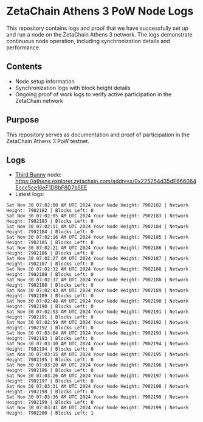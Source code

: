 # ZetaChain Athens 3 PoW Node Logs
This repository contains logs and proof that we have successfully set up and run a node on the ZetaChain Athens 3 network. The logs demonstrate continuous node operation, including synchronization details and performance.

## Contents
- Node setup information
- Synchronization logs with block height details
- Ongoing proof of work logs to verify active participation in the ZetaChain network

## Purpose
This repository serves as documentation and proof of participation in the ZetaChain Athens 3 PoW testnet.

## Logs

- [Third Bunny](https://thirdbunny.xyz/) node: https://athens.explorer.zetachain.com/address/0x225254d35dE666064Eccc5ce16eF1D8bF8D7b5EE
- Latest logs:
```
Sat Nov 30 07:02:00 AM UTC 2024 Your Node Height: 7902182 | Network Height: 7902182 | Blocks Left: 0
Sat Nov 30 07:02:05 AM UTC 2024 Your Node Height: 7902183 | Network Height: 7902183 | Blocks Left: 0
Sat Nov 30 07:02:11 AM UTC 2024 Your Node Height: 7902184 | Network Height: 7902184 | Blocks Left: 0
Sat Nov 30 07:02:16 AM UTC 2024 Your Node Height: 7902185 | Network Height: 7902185 | Blocks Left: 0
Sat Nov 30 07:02:21 AM UTC 2024 Your Node Height: 7902186 | Network Height: 7902186 | Blocks Left: 0
Sat Nov 30 07:02:27 AM UTC 2024 Your Node Height: 7902187 | Network Height: 7902187 | Blocks Left: 0
Sat Nov 30 07:02:32 AM UTC 2024 Your Node Height: 7902188 | Network Height: 7902188 | Blocks Left: 0
Sat Nov 30 07:02:37 AM UTC 2024 Your Node Height: 7902188 | Network Height: 7902188 | Blocks Left: 0
Sat Nov 30 07:02:43 AM UTC 2024 Your Node Height: 7902189 | Network Height: 7902189 | Blocks Left: 0
Sat Nov 30 07:02:48 AM UTC 2024 Your Node Height: 7902190 | Network Height: 7902190 | Blocks Left: 0
Sat Nov 30 07:02:53 AM UTC 2024 Your Node Height: 7902191 | Network Height: 7902191 | Blocks Left: 0
Sat Nov 30 07:02:59 AM UTC 2024 Your Node Height: 7902192 | Network Height: 7902192 | Blocks Left: 0
Sat Nov 30 07:03:04 AM UTC 2024 Your Node Height: 7902193 | Network Height: 7902193 | Blocks Left: 0
Sat Nov 30 07:03:10 AM UTC 2024 Your Node Height: 7902194 | Network Height: 7902194 | Blocks Left: 0
Sat Nov 30 07:03:15 AM UTC 2024 Your Node Height: 7902195 | Network Height: 7902195 | Blocks Left: 0
Sat Nov 30 07:03:20 AM UTC 2024 Your Node Height: 7902196 | Network Height: 7902196 | Blocks Left: 0
Sat Nov 30 07:03:26 AM UTC 2024 Your Node Height: 7902197 | Network Height: 7902197 | Blocks Left: 0
Sat Nov 30 07:03:31 AM UTC 2024 Your Node Height: 7902198 | Network Height: 7902198 | Blocks Left: 0
Sat Nov 30 07:03:36 AM UTC 2024 Your Node Height: 7902199 | Network Height: 7902199 | Blocks Left: 0
Sat Nov 30 07:03:41 AM UTC 2024 Your Node Height: 7902199 | Network Height: 7902200 | Blocks Left: 1
```
